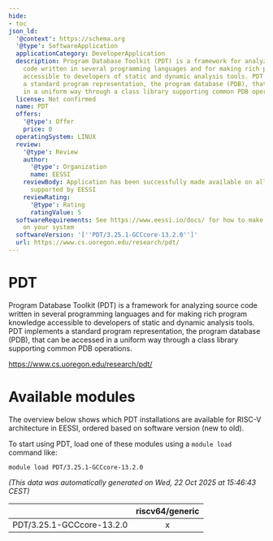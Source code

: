 ```yaml
---
hide:
- toc
json_ld:
  '@context': https://schema.org
  '@type': SoftwareApplication
  applicationCategory: DeveloperApplication
  description: Program Database Toolkit (PDT) is a framework for analyzing source
    code written in several programming languages and for making rich program knowledge
    accessible to developers of static and dynamic analysis tools. PDT implements
    a standard program representation, the program database (PDB), that can be accessed
    in a uniform way through a class library supporting common PDB operations.
  license: Not confirmed
  name: PDT
  offers:
    '@type': Offer
    price: 0
  operatingSystem: LINUX
  review:
    '@type': Review
    author:
      '@type': Organization
      name: EESSI
    reviewBody: Application has been successfully made available on all architectures
      supported by EESSI
    reviewRating:
      '@type': Rating
      ratingValue: 5
  softwareRequirements: See https://www.eessi.io/docs/ for how to make EESSI available
    on your system
  softwareVersion: '[''PDT/3.25.1-GCCcore-13.2.0'']'
  url: https://www.cs.uoregon.edu/research/pdt/
---
```


PDT
===


Program Database Toolkit (PDT) is a framework for analyzing source code written in several programming languages and for making rich program knowledge accessible to developers of static and dynamic analysis tools. PDT implements a standard program representation, the program database (PDB), that can be accessed in a uniform way through a class library supporting common PDB operations.

https://www.cs.uoregon.edu/research/pdt/
# Available modules


The overview below shows which PDT installations are available for RISC-V architecture in EESSI, ordered based on software version (new to old).

To start using PDT, load one of these modules using a `module load` command like:

```shell
module load PDT/3.25.1-GCCcore-13.2.0
```

*(This data was automatically generated on Wed, 22 Oct 2025 at 15:46:43 CEST)*

| |riscv64/generic|
| :---: | :---: |
|PDT/3.25.1-GCCcore-13.2.0|x|
